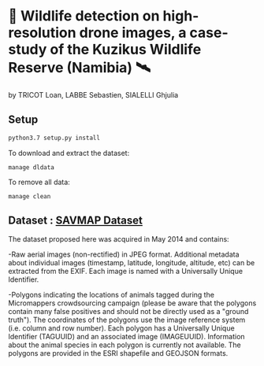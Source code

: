 # 🐘 Wildlife detection on high-resolution drone images, a case-study of the Kuzikus Wildlife Reserve (Namibia) 🛰️
by TRICOT Loan, LABBE Sebastien, SIALELLI Ghjulia


## Setup
```sh
python3.7 setup.py install
```

To download and extract the dataset:
```
manage dldata
```

To remove all data:
```
manage clean
```

## Dataset : [SAVMAP Dataset](https://zenodo.org/record/1204408#.YbjOHvHMLox)

The dataset proposed here was acquired in May 2014 and contains:

-Raw aerial images (non-rectified) in JPEG format. Additional metadata about individual images (timestamp, latitude, longitude, altitude, etc) can be extracted from the EXIF. Each image is named with a Universally Unique Identifier.

-Polygons indicating the locations of animals tagged during the Micromappers crowdsourcing campaign (please be aware that the polygons contain many false positives and should not be directly used as a "ground truth"). The coordinates of the polygons use the image reference system (i.e. column and row number). Each polygon has a Universally Unique Identifier (TAGUUID) and an associated image (IMAGEUUID). Information about the animal species in each polygon is currently not available. The polygons are provided in the ESRI shapefile and GEOJSON formats.
